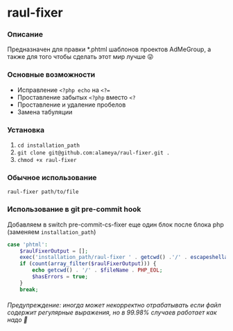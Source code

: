 # raul-fixer

### Описание

Предназначен для правки *.phtml шаблонов проектов AdMeGroup, а также для того чтобы сделать этот мир лучше :stuck_out_tongue_winking_eye:

### Основные возможности

* Исправление ```<?php echo``` на ```<?=```
* Проставление забытых `<?php` вместо `<?`
* Проставление и удаление пробелов
* Замена табуляции  

### Установка
1. `cd installation_path`
2. `git clone git@github.com:alameya/raul-fixer.git .` 
3. `chmod +x raul-fixer`


### Обычное использование
```raul-fixer path/to/file```

### Использование в git pre-commit hook
Добавляем в switch pre-commit-cs-fixer еще один блок после блока php (заменяем `installation_path`)
```php
case 'phtml':
    $raulFixerOutput = [];
    exec('installation_path/raul-fixer ' . getcwd() .'/' . escapeshellarg($fileName), $raulFixerOutput);
    if (count(array_filter($raulFixerOutput))) {
        echo getcwd() . '/' . $fileName . PHP_EOL;
        $hasErrors = true;
    }
    break;
```

###### Предупреждение: иногда может некорректно отрабатывать если файл содержит регулярные выражения, но в 99.98% случаев работает как надо :grimacing: 